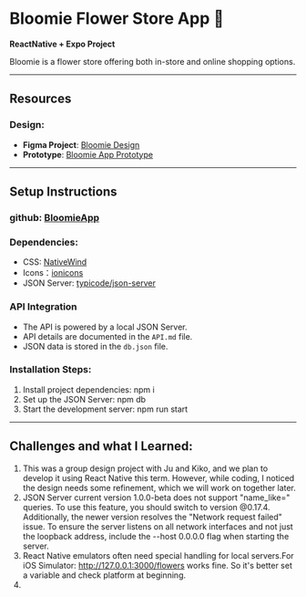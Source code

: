 # Bloomie Flower Store App 🌸

**ReactNative + Expo Project**

Bloomie is a flower store offering both in-store and online shopping options.

---

## Resources

### Design:

- **Figma Project**: [Bloomie Design](https://www.figma.com/design/m24HAz42h3DNXgcbUf4PFJ/Bloomie?node-id=0-1&p=f&t=xv0EKzgGbUqhsPBj-0)
- **Prototype**: [Bloomie App Prototype](https://www.figma.com/proto/m24HAz42h3DNXgcbUf4PFJ/Bloomie?node-id=32-175&node-type=canvas&t=5SbDYwfoUMlI4P4f-0&scaling=min-zoom&content-scaling=fixed&page-id=0%3A1&starting-point-node-id=32%3A128&show-proto-sidebar=1)

---

## Setup Instructions

### github: [BloomieApp](https://github.com/blueberryliaojuan/bloomieApp)

### Dependencies:

- CSS: [NativeWind](https://www.nativewind.dev/docs)
- Icons：[ionicons](https://ionic.io/ionicons)
- JSON Server: [typicode/json-server](https://github.com/typicode/json-server)

### API Integration

- The API is powered by a local JSON Server.
- API details are documented in the `API.md` file.
- JSON data is stored in the `db.json` file.

### Installation Steps:

1. Install project dependencies: npm i
2. Set up the JSON Server: npm db
3. Start the development server: npm run start

---

## Challenges and what I Learned:

1. This was a group design project with Ju and Kiko, and we plan to develop it using React Native this term. However, while coding, I noticed the design needs some refinement, which we will work on together later.
2. JSON Server current version 1.0.0-beta does not support "name_like=" queries. To use this feature, you should switch to version @0.17.4. Additionally, the newer version resolves the "Network request failed" issue. To ensure the server listens on all network interfaces and not just the loopback address, include the --host 0.0.0.0 flag when starting the server.
3. React Native emulators often need special handling for local servers.For iOS Simulator: http://127.0.0.1:3000/flowers works fine. So it's better set a variable and check platform at beginning.
4.
